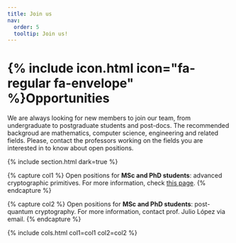 ```yaml
---
title: Join us
nav:
  order: 5
  tooltip: Join us!
---
```


# {% include icon.html icon="fa-regular fa-envelope" %}Opportunities

We are always looking for new members to join our team, from undergraduate to postgraduate students and post-docs. The recommended backgroud are mathematics, computer science, engineering and related fields.
Please, contact the professors working on the fields you are interested in to know about open positions.


{% include section.html dark=true %}

{% capture col1 %}
Open positions for **MSc and PhD students**: advanced cryptographic primitives. 
For more information, check [this page](https://hilder-vitor.github.io/open_positions.html).
{% endcapture %}

{% capture col2 %}
Open positions for **MSc and PhD students**: post-quantum cryptography.
For more information, contact prof. Julio López via email.
{% endcapture %}

{% include cols.html col1=col1 col2=col2 %}

